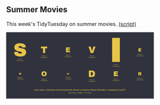 ## Summer Movies

This week's TidyTuesday on summer movies. [(script)](https://github.com/aalgenib/tidytuesday/blob/main/2024/week_30/tt2024w30_gh.R)

<img src="tt2024w30.png" alt="drawing" width="400"/>
